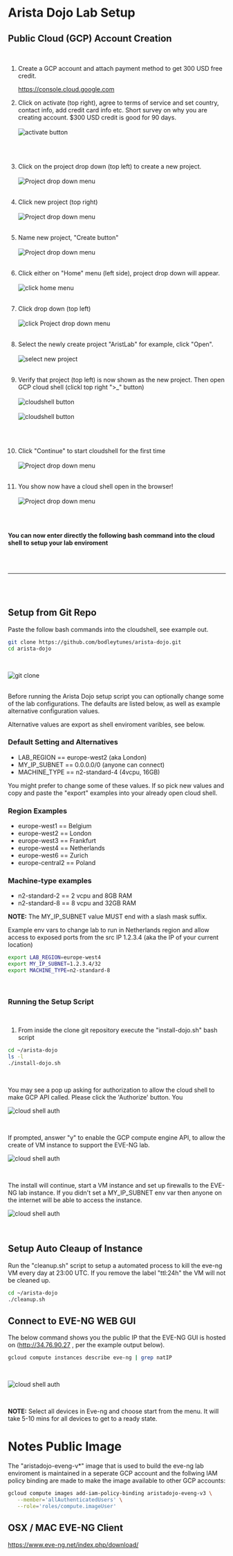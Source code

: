 # Arista Dojo Lab Setup

## Public Cloud (GCP) Account Creation

<br/>

1. Create a GCP account and attach payment method to get 300 USD free credit.

   https://console.cloud.google.com
   <br/>

2. Click on activate (top right), agree to terms of service and set country, contact info, add credit card info etc. Short survey on why you are creating account. $300 USD credit is good for 90 days.
   <br/>
   <br/>
   ![activate button](images/activate.png)

   <br/>
   <br/>

3. Click on the project drop down (top left) to create a new project.
   <br/>
   <br/>
   ![Project drop down menu](images/proj-drop.png)
   <br/>
   <br/>

4. Click new project (top right)
   <br/>
   <br/>
   ![Project drop down menu](images/new-proj-button.png)
   <br/>
   <br/>

5. Name new project, "Create button"
   <br/>
   <br/>
   ![Project drop down menu](images/name-new-proj.png)
   <br/>
   <br/>

6. Click either on "Home" menu (left side), project drop down will appear.
   <br/>
   <br/>
   ![click home menu](images/home-menu.png)
   <br/>
   <br/>
7. Click drop down (top left)
   <br/>
   <br/>
   ![click Project drop down menu](images/proj-drop.png)
   <br/>
   <br/>

8. Select the newly create project "AristLab" for example, click "Open".
   <br/>
   <br/>
   ![select new project](images/select-new-proj.png)
   <br/>
   <br/>

9. Verify that project (top left) is now shown as the new project. Then open GCP cloud shell (clickl top right ">\_" button)
   <br/>
   <br/>
   ![cloudshell button](images/set-to-new-proj.png)
   <br/>
   <br/>
   ![cloudshell button](images/cloud-shell-button.png)

   <br/>
   <br/>
10. Click "Continue" to start cloudshell for the first time
    <br/>
    <br/>
    ![Project drop down menu](images/first-cloudshell.png)
    <br/>
    <br/>
11. You show now have a cloud shell open in the browser!
    <br/>
    <br/>
    ![Project drop down menu](images/cloud-shell.png)
    <br/>
    <br/>

<br/>

**You can now enter directly the following bash command into the cloud shell to setup your lab enviroment**

<br/>
<br/>

---

<br/>
<br/>

## Setup from Git Repo

Paste the follow bash commands into the cloudshell, see example out.

```bash
git clone https://github.com/bodleytunes/arista-dojo.git
cd arista-dojo
```

<br/>

![git clone](images/git-clone.png)
<br/>
<br/>

Before running the Arista Dojo setup script you can optionally change some of the lab configurations. The defaults are listed below, as well as example alternative configuration values.

Alternative values are export as shell enviroment varibles, see below.

### Default Setting and Alternatives

- LAB_REGION == europe-west2 (aka London)
- MY_IP_SUBNET == 0.0.0.0/0 (anyone can connect)
- MACHINE_TYPE == n2-standard-4 (4vcpu, 16GB)


You might prefer to change some of these values. If so pick new values and copy and paste the "export" examples into your already open cloud shell.

### Region Examples

- europe-west1 == Belgium
- europe-west2 == London
- europe-west3 == Frankfurt
- europe-west4 == Netherlands
- europe-west6 == Zurich
- europe-central2 == Poland

### Machine-type examples

- n2-standard-2 == 2 vcpu and 8GB RAM
- n2-standard-8 == 8 vcpu and 32GB RAM


**NOTE:** The MY_IP_SUBNET value MUST end with a slash mask suffix.

Example env vars to change lab to run in Netherlands region and allow access to exposed ports from the src IP 1.2.3.4 (aka the IP of your current location)

```bash
export LAB_REGION=europe-west4
export MY_IP_SUBNET=1.2.3.4/32
export MACHINE_TYPE=n2-standard-8
```

<br/>

### Running the Setup Script

<br/>

1. From inside the clone git repository execute the "install-dojo.sh" bash script

```bash
cd ~/arista-dojo
ls -l
./install-dojo.sh
```

<br/>

You may see a pop up asking for authorization to allow the cloud shell to make GCP API called. Please click the 'Authorize' button. You

![cloud shell auth](images/auth-shell.png)

<br/>

If prompted, answer "y" to enable the GCP compute engine API, to allow the create of VM instance to support the EVE-NG lab.

![cloud shell auth](images/setup-script.png)

<br/>


The install will continue, start a VM instance and set up firewalls to the EVE-NG lab instance. If you didn't set a MY_IP_SUBNET env var then anyone on the internet will be able to access the instance.

![cloud shell auth](images/install-finish.png)

<br/>

## Setup Auto Cleaup of Instance

Run the "cleanup.sh" script to setup a automated process to kill the eve-ng VM every day at 23:00 UTC. If you remove the label "ttl:24h" the VM will not be cleaned up.

```bash
cd ~/arista-dojo
./cleanup.sh
```

## Connect to EVE-NG WEB GUI

The below command shows you the public IP that the EVE-NG GUI is hosted on (http://34.76.90.27 , per the example output below).

```bash
gcloud compute instances describe eve-ng | grep natIP
```


<br/>

![cloud shell auth](images/natIP.png)

<br/>




**NOTE:** Select all devices in Eve-ng and choose start from the menu. It will take 5-10 mins for all devices to get to a ready state.

# Notes Public Image

The "aristadojo-eveng-v\*" image that is used to build the eve-ng lab enviroment is maintained in a seperate GCP account and the follwing IAM policy binding are made to make the image available to other GCP accounts:

```bash
gcloud compute images add-iam-policy-binding aristadojo-eveng-v3 \
   --member='allAuthenticatedUsers' \
   --role='roles/compute.imageUser'
```

## OSX / MAC EVE-NG Client

https://www.eve-ng.net/index.php/download/
